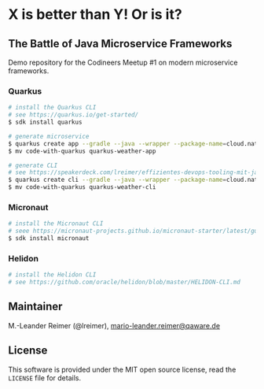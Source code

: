 # X is better than Y! Or is it?
## The Battle of Java Microservice Frameworks

Demo repository for the Codineers Meetup #1 on modern microservice frameworks.

### Quarkus

```bash
# install the Quarkus CLI
# see https://quarkus.io/get-started/
$ sdk install quarkus

# generate microservice
$ quarkus create app --gradle --java --wrapper --package-name=cloud.nativ.flamewars
$ mv code-with-quarkus quarkus-weather-app

# generate CLI
# see https://speakerdeck.com/lreimer/effizientes-devops-tooling-mit-java-und-graalvm
$ quarkus create cli --gradle --java --wrapper --package-name=cloud.nativ.flamewars
$ mv code-with-quarkus quarkus-weather-cli
```

### Micronaut

```bash
# install the Micronaut CLI
# seee https://micronaut-projects.github.io/micronaut-starter/latest/guide/#installation
$ sdk install micronaut

```


### Helidon

```bash
# install the Helidon CLI
# see https://github.com/oracle/helidon/blob/master/HELIDON-CLI.md

```

## Maintainer

M.-Leander Reimer (@lreimer), <mario-leander.reimer@qaware.de>

## License

This software is provided under the MIT open source license, read the `LICENSE`
file for details.
